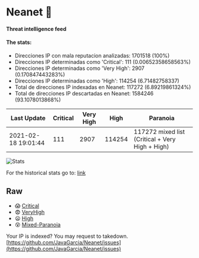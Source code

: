 # Neanet :hocho:
#### Threat intelligence feed
#### The stats:

- Direcciones IP con mala reputacion analizadas: 1701518 (100%)
- Direcciones IP determinadas como 'Critical':  111 (0.00652358658563%)
- Direcciones IP determinadas como 'Very High':  2907 (0.170847443283%)
- Direcciones IP determinadas como 'High':  114254 (6.71482758337)
- Total de direcciones IP indexadas en Neanet:  117272 (6.89219861324%)
- Total de direcciones IP descartadas en Neanet:  1584246 (93.1078013868%)

| Last Update | Critical | Very High | High | Paranoia |
| --- | --- | --- | --- | --- |
| 2021-02-18 19:01:44 | 111 | 2907 | 114254 | 117272 mixed list (Critical + Very High + High)|

![Stats](https://docs.google.com/spreadsheets/d/e/2PACX-1vSnaNMIXVabIpDJjufMlzH7poXnshF3mgd8Is1g9ytUEzVsP5my4Trn8f-xkoLLQ38xpL3HtmUexLo6/pubchart?oid=501124687&format=image)

For the historical stats go to: [link](/stats.csv)
## Raw
- :scream: [Critical](https://raw.githubusercontent.com/JavaGarcia/Neanet/master/blacklists/neanet_critical.txt)
- :fearful: [VeryHigh](https://raw.githubusercontent.com/JavaGarcia/Neanet/master/blacklists/neanet_veryHigh.txtt)
- :frowning: [High](https://raw.githubusercontent.com/JavaGarcia/Neanet/master/blacklists/neanet_high.txt)
- :dizzy_face: [Mixed-Paranoia](https://raw.githubusercontent.com/JavaGarcia/Neanet/master/blacklists/neanet_all.txt)


Your IP is indexed? You may request to takedown. [https://github.com/JavaGarcia/Neanet/issues](https://github.com/JavaGarcia/Neanet/issues)



































































































































































































































































































































































































































































































































































































































































































































































































































































































































































































































































































































































































































































































































































































































































































































































































































































































































































































































































































































































































































































































































































































































































































































































































































































































































































































































































































































































































































































































































































































































































































































































































































































































































































































































































































































































































































































































































































































































































































































































































































































































































































































































































































































































































































































